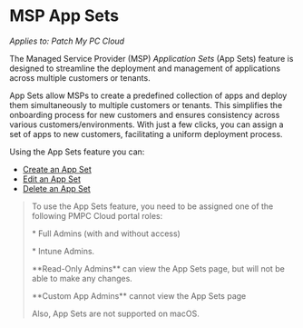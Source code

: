 # MSP App Sets

_Applies to: Patch My PC Cloud_

The Managed Service Provider (MSP) _Application Sets_ (App Sets) feature is designed to streamline the deployment and management of applications across multiple customers or tenants.

App Sets allow MSPs to create a predefined collection of apps and deploy them simultaneously to multiple customers or tenants. This simplifies the onboarding process for new customers and ensures consistency across various customers/environments. With just a few clicks, you can assign a set of apps to new customers, facilitating a uniform deployment process.

Using the App Sets feature you can:

* [Create an App Set](create-an-msp-app-set.md)
* [Edit an App Set](edit-an-msp-app-set.md)
* [Delete an App Set](delete-an-msp-app-set.md)

<blockquote class="wp-block-quote is-note">
<p>To use the App Sets feature, you need to be assigned one of the following PMPC Cloud portal roles:</p>
<p>* Full Admins (with and without access)</p>
<p>* Intune Admins.</p>
<p>**Read-Only Admins** can view the App Sets page, but will not be able to make any changes.</p>
<p>**Custom App Admins** cannot view the App Sets page</p>
<p>Also, App Sets are not supported on macOS.</p>
</blockquote>